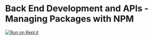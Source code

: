 # Back End Development and APIs - Managing Packages with NPM
[![Run on Repl.it](https://repl.it/badge/github/freeCodeCamp/boilerplate-npm)](https://replit.com/@ajzal/boilerplate-npm)
